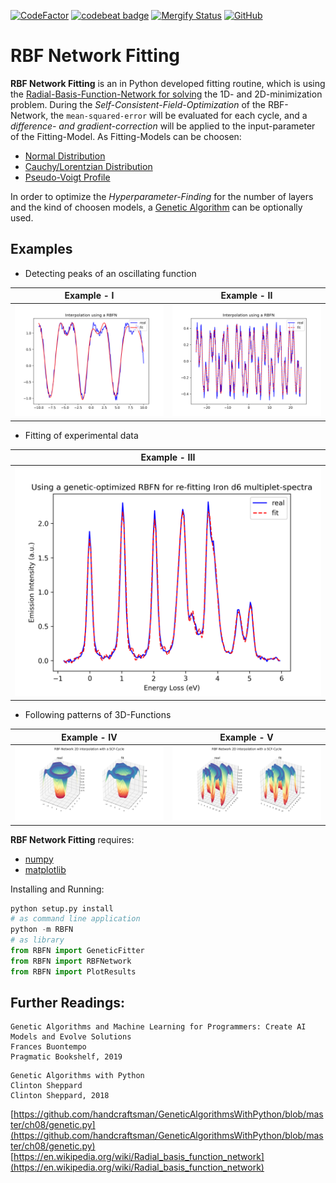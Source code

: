 [![CodeFactor](https://www.codefactor.io/repository/github/anselmoo/rbf_networkfitting/badge)](https://www.codefactor.io/repository/github/anselmoo/rbf_networkfitting)
[![codebeat badge](https://codebeat.co/badges/9ef976e1-f0f3-4d03-a9d0-23d71a44584b)](https://codebeat.co/projects/github-com-anselmoo-rbf_networkfitting-master)
[![Mergify Status](https://img.shields.io/endpoint.svg?url=https://gh.mergify.io/badges/Anselmoo/RBF_NetworkFitting&style=flat)](https://github.com/Anselmoo/RBF_NetworkFitting/commits/master)
[![GitHub](https://img.shields.io/github/license/Anselmoo/RBF_NetworkFitting)](https://github.com/Anselmoo/RBF_NetworkFitting/blob/master/LICENSE)
# RBF Network Fitting

**RBF Network Fitting** is an in Python developed fitting routine, which is using the [Radial-Basis-Function-Network for solving](https://en.wikipedia.org/wiki/Radial_basis_function_network) the 1D- and 2D-minimization problem. During the *Self-Consistent-Field-Optimization* of the RBF-Network, the `mean-squared-error` will be evaluated for each cycle, and a *difference- and gradient-correction* will be applied to the input-parameter of the Fitting-Model. As Fitting-Models can be choosen: 
 * [Normal Distribution](https://en.wikipedia.org/wiki/Normal_distribution)
 * [Cauchy/Lorentzian Distribution](https://en.wikipedia.org/wiki/Cauchy_distribution)
 * [Pseudo-Voigt Profile](https://en.wikipedia.org/wiki/Voigt_profile#Pseudo-Voigt_Approximation)

In order to optimize the *Hyperparameter-Finding* for the number of layers and the kind of choosen models, a [Genetic Algorithm](https://en.wikipedia.org/wiki/Genetic_algorithm) can be optionally used.


## Examples

* Detecting peaks of an oscillating function

Example - I             |  Example - II
:-------------------------:|:-------------------------:
![osci_1](https://github.com/Anselmoo/RBF_NetworkFitting/blob/master/docu/example_2.png)|![osci_2](https://github.com/Anselmoo/RBF_NetworkFitting/blob/master/docu/example_6.png)


* Fitting of experimental data

Example - III             |  
:-------------------------:|
![d6_example](https://github.com/Anselmoo/RBF_NetworkFitting/blob/master/docu/example_5.png)|

* Following patterns of 3D-Functions

Example - IV             |  Example - V
:-------------------------:|:-------------------------:
![3D-I](https://github.com/Anselmoo/RBF_NetworkFitting/blob/master/docu/example_4.png)|![3D-II](https://github.com/Anselmoo/RBF_NetworkFitting/blob/master/docu/example_7.png)

**RBF Network Fitting** requires:
  * [numpy](https://github.com/numpy/numpy)
  * [matplotlib](https://github.com/matplotlib/matplotlib)
  
 
 Installing and Running:
```python 
python setup.py install
# as command line application 
python -m RBFN 
# as library
from RBFN import GeneticFitter
from RBFN import RBFNetwork
from RBFN import PlotResults
```

## Further Readings:
```
Genetic Algorithms and Machine Learning for Programmers: Create AI Models and Evolve Solutions
Frances Buontempo
Pragmatic Bookshelf, 2019
```

```
Genetic Algorithms with Python
Clinton Sheppard
Clinton Sheppard, 2018
```
[https://github.com/handcraftsman/GeneticAlgorithmsWithPython/blob/master/ch08/genetic.py](https://github.com/handcraftsman/GeneticAlgorithmsWithPython/blob/master/ch08/genetic.py)
[https://en.wikipedia.org/wiki/Radial_basis_function_network](https://en.wikipedia.org/wiki/Radial_basis_function_network)    
    

